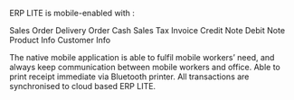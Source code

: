 ERP LITE is mobile-enabled with :

Sales Order
Delivery Order
Cash Sales
Tax Invoice
Credit Note
Debit Note
Product Info
Customer Info

The native mobile application is able to fulfil mobile workers’ need, and always keep communication between mobile workers and office.
Able to print receipt  immediate via Bluetooth printer.
All transactions are synchronised to cloud based ERP LITE.
